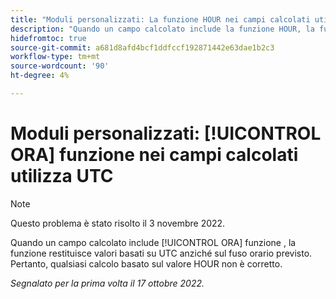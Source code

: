```yaml
---
title: "Moduli personalizzati: La funzione HOUR nei campi calcolati utilizza UTC"
description: "Quando un campo calcolato include la funzione HOUR, la funzione restituisce valori basati su UTC anziché sul fuso orario previsto. Pertanto, qualsiasi calcolo basato sul valore HOUR non è corretto."
hidefromtoc: true
source-git-commit: a681d8afd4bcf1ddfccf192871442e63dae1b2c3
workflow-type: tm+mt
source-wordcount: '90'
ht-degree: 4%

---
```



# Moduli personalizzati: [!UICONTROL ORA] funzione nei campi calcolati utilizza UTC

>[!NOTE]
>
>Questo problema è stato risolto il 3 novembre 2022.

Quando un campo calcolato include [!UICONTROL ORA] funzione , la funzione restituisce valori basati su UTC anziché sul fuso orario previsto. Pertanto, qualsiasi calcolo basato sul valore HOUR non è corretto.

_Segnalato per la prima volta il 17 ottobre 2022._


